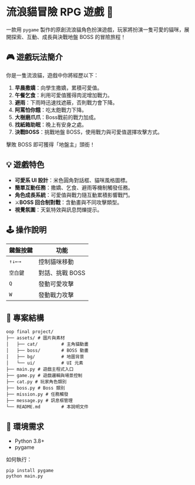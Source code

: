 # 流浪貓冒險 RPG 遊戲 🐾

一款用 `pygame` 製作的原創流浪貓角色扮演遊戲，玩家將扮演一隻可愛的貓咪，展開探索、互動、成長與決戰地盤 BOSS 的冒險旅程！

## 🎮 遊戲玩法簡介

你是一隻流浪貓，遊戲中你將經歷以下：

1. **早晨撒嬌**：向學生撒嬌，累積可愛值。
2. **午餐乞食**：利用可愛值獲得肉泥增加戰力。
3. **避雨**：下雨時迅速找遮蔽，否則戰力會下降。
4. **阿罵怕你餓**：吃太飽戰力下降。
5. **大樹磨爪爪**：Boss戰前的戰力加成。
6. **找紙箱助眠**：晚上有安身之處。
7. **決戰BOSS**：挑戰地盤 BOSS，使用戰力與可愛值選擇攻擊方式。

擊敗 BOSS 即可獲得「地盤主」頭銜！

## 💡 遊戲特色

- **可愛系 UI 設計**：米色圓角對話框、貓咪風格圖標。
- **簡單互動任務**：撒嬌、乞食、避雨等機制觸發任務。
- **角色成長系統**：可愛值與戰力隨互動累積影響戰鬥。
- ⚔**BOSS 回合制對戰**：含動畫與不同攻擊類型。
- **視覺氛圍**：天氣特效與訊息閃爍提示。

## 🕹️ 操作說明

| 鍵盤按鍵 | 功能             |
|----------|------------------|
| `↑↓←→`   | 控制貓咪移動     |
| `空白鍵` | 對話、挑戰 BOSS |
| `Q`      | 發動可愛攻擊     |
| `W`      | 發動戰力攻擊     |

## 📁 專案結構

```
oop final project/
├── assets/ # 圖片與素材
│   ├── cat/         # 主角貓動畫
│   ├── boss/        # BOSS 動畫
│   ├── bg/          # 地圖背景
│   └── ui/          # UI 元素
├── main.py # 遊戲主程式入口
├── game.py # 遊戲邏輯與場景控制
├── cat.py # 玩家角色類別
├── boss.py # Boss 類別
├── mission.py # 任務觸發
├── message.py # 訊息框管理
└── README.md        # 本說明文件
```

## 🔧 環境需求

- Python 3.8+
- pygame

如何執行：

```bash
pip install pygame
python main.py

